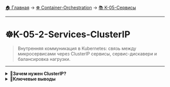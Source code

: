 [🏠 Главная](../../README.md) → [☸️ Container-Orchestration](../../README.md#-container-orchestration) → [📚 K-05-Сервисы](../../README.md#-k-05-сервисы)

---

# ☸️K-05-2-Services-ClusterIP
>Внутренняя коммуникация в Kubernetes: связь между микросервисами через ClusterIP сервисы, сервис-дискавери и балансировка нагрузки.

---

<details>
<summary><b>🎯Зачем нужен ClusterIP?</b></summary>

---

### Проблемы микросервисной архитектуры

<img src="img/k8s_cluster_ip_01.jpg" alt="" width="700">

```text
# Без ClusterIP - хрупкие связи между микросервисами

Frontend Pod: 10.244.0.2
    ↓
Backend Pod: 10.244.0.5  ← IP может измениться при перезапуске!
```

---

</details>

<details>
<summary><b>🎯Ключевые выводы</b></summary>

---

### ClusterIP Services

```text
✅ Внутренняя коммуникация между Pod'ами
✅ Стабильные IP-адреса для сервисов
✅ Автоматический service discovery
✅ Балансировка нагрузки
```

### Что изучаем дальше

```text
📚 Следующая тема: LoadBalancer Services
🎯 Практика: Внешние сервисы
🔧 Инструменты: Облачные провайдеры
```

---

</details>
